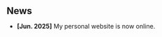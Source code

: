 <h1 id="news"></h1>

<h2 style="margin: 60px 0px 10px;">News</h2>

<ul>
  <li><strong>[Jun. 2025]</strong> My personal website is now online.</li>
</ul>

